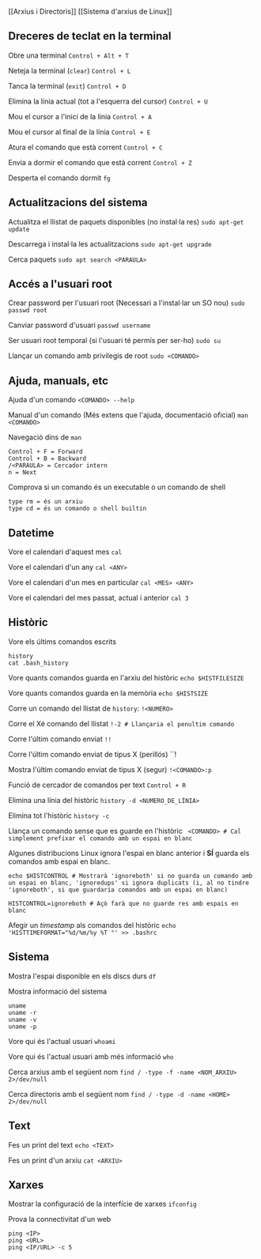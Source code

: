 
[[Arxius i Directoris]]
[[Sistema d'arxius de Linux]]

## Dreceres de teclat en la terminal

Obre una terminal
``Control + Alt + T``

Neteja la terminal (``clear``)
``Control + L``

Tanca la terminal (``exit``) 
``Control + D``

Elimina la línia actual (tot a l'esquerra del cursor)
``Control + U``

Mou el cursor a l'inici de la línia
``Control + A``

Mou el cursor al final de la línia
``Control + E``

Atura el comando que està corrent
``Control + C``

Envia a dormir el comando que està corrent
``Control + Z``

Desperta el comando dormit
``fg``

## Actualitzacions del sistema

Actualitza el llistat de paquets disponibles (no instal·la res)
``sudo apt-get update``

Descarrega i instal·la les actualitzacions
``sudo apt-get upgrade``

Cerca paquets
``sudo apt search <PARAULA>``

## Accés a l'usuari root

Crear password per l'usuari root (Necessari a l'instal·lar un SO nou)
``sudo passwd root``

Canviar password d'usuari
``passwd username``

Ser usuari root temporal (si l'usuari té permís per ser-ho)
``sudo su``

Llançar un comando amb privilegis de root
``sudo <COMANDO>``

## Ajuda, manuals, etc

Ajuda d'un comando
``<COMANDO> --help``

Manual d'un comando (Més extens que l'ajuda, documentació oficial)
``man <COMANDO>``

Navegació dins de ``man``
```
Control + F = Forward
Control + B = Backward
/<PARAULA> = Cercador intern
n = Next
```

Comprova si un comando és un executable o un comando de shell
```
type rm = és un arxiu
type cd = és un comando o shell builtin
```

## Datetime

Vore el calendari d'aquest mes
``cal``

Vore el calendari d'un any
``cal <ANY>``

Vore el calendari d'un mes en particular
``cal <MES> <ANY>``

Vore el calendari del mes passat, actual i anterior
``cal 3``

## Històric

Vore els últims comandos escrits
```
history
cat .bash_history
```

Vore quants comandos guarda en l'arxiu del històric
``echo $HISTFILESIZE``

Vore quants comandos guarda en la memòria
``echo $HISTSIZE``

Corre un comando del llistat de ``history``:
``!<NUMERO>``

Corre el Xé comando del  llistat
``!-2 # Llançaria el penultim comando``

Corre l'últim comando enviat
``!!``

Corre l'últim comando enviat de tipus X (perillós)
``!<COMANDO>

Mostra l'últim comando enviat de tipus X (segur)
``!<COMANDO>:p``

Funció de cercador de comandos per text
``Control + R``

Elimina una línia del històric
``history -d <NUMERO_DE_LÍNIA>``

Elimina tot l'històric
``history -c``

Llança un comando sense que es guarde en l'històric
`` <COMANDO> # Cal simplement prefixar el comando amb un espai en blanc``

Algunes distribucions Linux ignora l'espai en blanc anterior i **SÍ** guarda els comandos amb espai en blanc. 
```
echo $HISTCONTROL # Mostrarà 'ignoreboth' si no guarda un comando amb un espai en blanc, 'ignoredups' si ignora duplicats (i, al no tindre 'ignoreboth', si que guardaria comandos amb un espai en blanc)

HISTCONTROL=ignoreboth # Açò farà que no guarde res amb espais en blanc
```

Afegir un *timestamp* als comandos del històric
``echo 'HISTTIMEFORMAT="%d/%m/%y %T "' >> .bashrc``

## Sistema

Mostra l'espai disponible en els discs durs
``df``

Mostra informació del sistema
```
uname
uname -r
uname -v
uname -p
```

Vore qui és l'actual usuari
``whoami``

Vore qui és l'actual usuari amb més informació
``who``

Cerca arxius amb el següent nom
``find / -type -f -name <NOM_ARXIU> 2>/dev/null``

Cerca directoris amb el següent nom
``find / -type -d -name <HOME> 2>/dev/null``

## Text

Fes un print del text
``echo <TEXT>``

Fes un print d'un arxiu
``cat <ARXIU>``

## Xarxes

Mostrar la configuració de la interfície de xarxes
``ifconfig`` 

Prova la connectivitat d'un web
```
ping <IP>
ping <URL>
ping <IP/URL> -c 5
```


